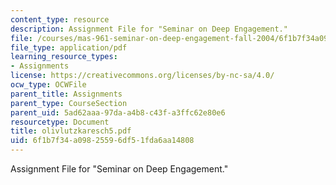 ```yaml
---
content_type: resource
description: Assignment File for "Seminar on Deep Engagement."
file: /courses/mas-961-seminar-on-deep-engagement-fall-2004/6f1b7f34a09825596df51fda6aa14808_olivlutzkaresch5.pdf
file_type: application/pdf
learning_resource_types:
- Assignments
license: https://creativecommons.org/licenses/by-nc-sa/4.0/
ocw_type: OCWFile
parent_title: Assignments
parent_type: CourseSection
parent_uid: 5ad62aaa-97da-a4b8-c43f-a3ffc62e80e6
resourcetype: Document
title: olivlutzkaresch5.pdf
uid: 6f1b7f34-a098-2559-6df5-1fda6aa14808
---
```

Assignment File for "Seminar on Deep Engagement."